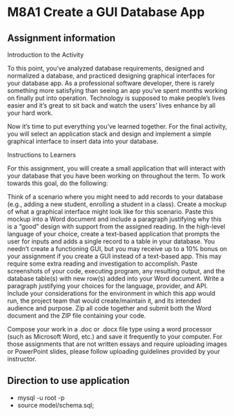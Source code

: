 # M8A1 Create a GUI Database App

## Assignment information
Introduction to the Activity

To this point, you’ve analyzed database requirements, designed and normalized a database, and practiced designing graphical interfaces for your database app.  As a professional software developer, there is rarely something more satisfying than seeing an app you’ve spent months working on finally put into operation.  Technology is supposed to make people’s lives easier and it’s great to sit back and watch the users’ lives enhance by all your hard work.

Now it’s time to put everything you’ve learned together.  For the final activity, you will select an application stack and design and implement a simple graphical interface to insert data into your database.

Instructions to Learners

For this assignment, you will create a small application that will interact with your database that you have been working on throughout the term.  To work towards this goal, do the following:

Think of a scenario where you might need to add records to your database (e.g., adding a new student, enrolling a student in a class). Create a mockup of what a graphical interface might look like for this scenario.  Paste this mockup into a Word document and include a paragraph justifying why this is a “good” design with support from the assigned reading.
In the high-level language of your choice, create a text-based application that prompts the user for inputs and adds a single record to a table in your database. You needn’t create a functioning GUI, but you may receive up to a 10% bonus on your assignment if you create a GUI instead of a text-based app.  This may require some extra reading and investigation to accomplish.
Paste screenshots of your code, executing program, any resulting output, and the database table(s) with new row(s) added into your Word document.
Write a paragraph justifying your choices for the language, provider, and API. Include your considerations for the environment in which this app would run, the project team that would create/maintain it, and its intended audience and purpose.
Zip all code together and submit both the Word document and the ZIP file containing your code.

Compose your work in a .doc or .docx file type using a word processor (such as Microsoft Word, etc.) and save it frequently to your computer. For those assignments that are not written essays and require uploading images or PowerPoint slides, please follow uploading guidelines provided by your instructor.


## Direction to use application 
* mysql -u root -p
* source model/schema.sql; 
